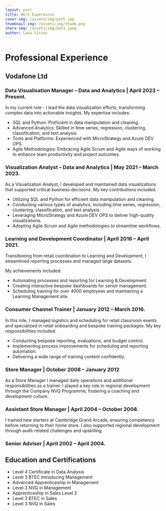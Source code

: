 ```yaml
---
layout: post
title: Work Expereince
cover-img: /assets/img/path.jpg
thumbnail-img: /assets/img/thumb.png
share-img: /assets/img/Data.jpeg
author: Lana Sisson
---
```


# Professional Experience #

## Vodafone Ltd ##

### Data Visualisation Manager – Data and Analytics | April 2023 – Present. ###

In my current role - I lead the data visualization efforts, transforming complex data into actionable insights. My expertise includes:

* SQL and Python: Proficient in data manipulation and cleaning.
* Advanced Analytics: Skilled in time series, regression, clustering, classification, and text analysis.
* Tools and Platforms: Experienced with MicroStrategy and Azure DEV OPS.
* Agile Methodologies: Embracing Agile Scrum and Agile ways of working to enhance team productivity and project outcomes.

### Visualization Analyst – Data and Analytics | May 2021 – March 2023. ###

As a Visualization Analyst, I developed and maintained data visualizations that supported critical business decisions. My key contributions included:

* Utilizing SQL and Python for efficient data manipulation and cleaning.
* Conducting various types of analytics, including time series, regression, clustering, classification, and text analysis.
* Leveraging MicroStrategy and Azure DEV OPS to deliver high-quality visualizations.
* Adopting Agile Scrum and Agile methodologies to streamline workflows.

### Learning and Development Coordinator | April 2016 – April 2021. ###

Transitioning from retail coordination to Learning and Development, I streamlined reporting processes and managed large datasets. 

My achievements included:
* Automating processes and reporting for Learning & Development.
* Creating interactive bespoke dashboards for senior management.
* Scheduling training for over 4000 employees and maintaining a Learning Management site.

### Consumer Channel Trainer | January 2012 – March 2016. ### 

In this role, I managed logistics and scheduling for retail classroom events and specialized in retail onboarding and bespoke training packages. 
My key responsibilities included:

* Conducting bespoke reporting, evaluations, and budget control.
* Implementing process improvements for scheduling and reporting automation.
* Delivering a wide range of training content confidently.

### Store Manager | October 2008 – January 2012 ###

As a Store Manager I managed daily operations and additional responsibilities as a trainer. I played a key role in regional development through the Company NVQ Programme, fostering a coaching and development culture.

### Assistant Store Manager | April 2004 – October 2008. ###

I trained new starters at Cambridge Grand Arcade, ensuring competency before returning to their home store. I also supported regional development through audit-related challenges and upskilling.

### Senior Adviser | April 2002 – April 2004. ###

## Education and Certifications ##
* Level 4 Certificate in Data Analysis
* Level 3 BTEC Introducing Management
* Advanced Apprenticeship in Management
* Level 3 NVQ in Management
* Apprenticeship in Sales Level 3
* Level 3 BTEC in Sales
* Level 3 NVQ in Sales
